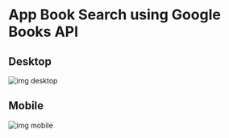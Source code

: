 # App Book Search using Google Books API

## Desktop

<img src='https://uploaddeimagens.com.br/images/003/595/548/original/desktop.png?1640006097' alt='img desktop'>

## Mobile

<img src= 'https://uploaddeimagens.com.br/images/003/595/553/original/mobile.png?1640006242' alt='img mobile'>

<a href = 'https://findbook-mypage.netlify.app/' target='_blank'>
